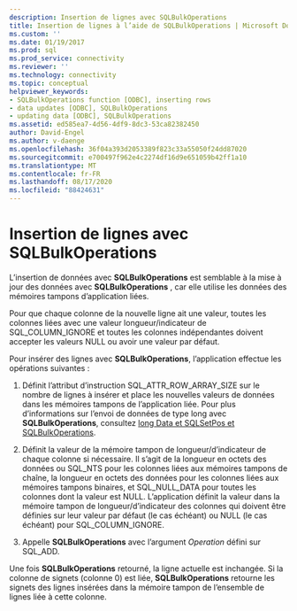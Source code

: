 ```yaml
---
description: Insertion de lignes avec SQLBulkOperations
title: Insertion de lignes à l’aide de SQLBulkOperations | Microsoft Docs
ms.custom: ''
ms.date: 01/19/2017
ms.prod: sql
ms.prod_service: connectivity
ms.reviewer: ''
ms.technology: connectivity
ms.topic: conceptual
helpviewer_keywords:
- SQLBulkOperations function [ODBC], inserting rows
- data updates [ODBC], SQLBulkOperations
- updating data [ODBC], SQLBulkOperations
ms.assetid: ed585ea7-4d56-4df9-8dc3-53ca82382450
author: David-Engel
ms.author: v-daenge
ms.openlocfilehash: 36f04a393d2053389f823c33a55050f24dd87020
ms.sourcegitcommit: e700497f962e4c2274df16d9e651059b42ff1a10
ms.translationtype: MT
ms.contentlocale: fr-FR
ms.lasthandoff: 08/17/2020
ms.locfileid: "88424631"
---
```

# <a name="inserting-rows-with-sqlbulkoperations"></a>Insertion de lignes avec SQLBulkOperations
L’insertion de données avec **SQLBulkOperations** est semblable à la mise à jour des données avec **SQLBulkOperations** , car elle utilise les données des mémoires tampons d’application liées.  
  
 Pour que chaque colonne de la nouvelle ligne ait une valeur, toutes les colonnes liées avec une valeur longueur/indicateur de SQL_COLUMN_IGNORE et toutes les colonnes indépendantes doivent accepter les valeurs NULL ou avoir une valeur par défaut.  
  
 Pour insérer des lignes avec **SQLBulkOperations**, l’application effectue les opérations suivantes :  
  
1.  Définit l’attribut d’instruction SQL_ATTR_ROW_ARRAY_SIZE sur le nombre de lignes à insérer et place les nouvelles valeurs de données dans les mémoires tampons de l’application liée. Pour plus d’informations sur l’envoi de données de type long avec **SQLBulkOperations**, consultez [long Data et SQLSetPos et SQLBulkOperations](../../../odbc/reference/develop-app/long-data-and-sqlsetpos-and-sqlbulkoperations.md).  
  
2.  Définit la valeur de la mémoire tampon de longueur/d’indicateur de chaque colonne si nécessaire. Il s’agit de la longueur en octets des données ou SQL_NTS pour les colonnes liées aux mémoires tampons de chaîne, la longueur en octets des données pour les colonnes liées aux mémoires tampons binaires, et SQL_NULL_DATA pour toutes les colonnes dont la valeur est NULL. L’application définit la valeur dans la mémoire tampon de longueur/d’indicateur des colonnes qui doivent être définies sur leur valeur par défaut (le cas échéant) ou NULL (le cas échéant) pour SQL_COLUMN_IGNORE.  
  
3.  Appelle **SQLBulkOperations** avec l’argument *Operation* défini sur SQL_ADD.  
  
 Une fois **SQLBulkOperations** retourné, la ligne actuelle est inchangée. Si la colonne de signets (colonne 0) est liée, **SQLBulkOperations** retourne les signets des lignes insérées dans la mémoire tampon de l’ensemble de lignes liée à cette colonne.
